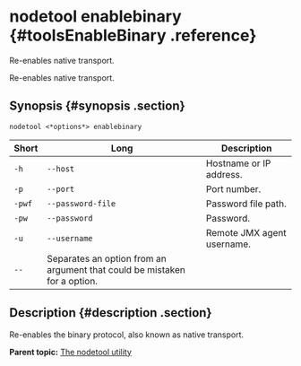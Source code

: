 # nodetool enablebinary {#toolsEnableBinary .reference}

Re-enables native transport.

Re-enables native transport.

## Synopsis {#synopsis .section}

```language-bash
nodetool <*options*> enablebinary
```

|Short|Long|Description|
|-----|----|-----------|
|`-h`|`--host`|Hostname or IP address.|
|`-p`|`--port`|Port number.|
|`-pwf`|`--password-file`|Password file path.|
|`-pw`|`--password`|Password.|
|`-u`|`--username`|Remote JMX agent username.|
|`--`|Separates an option from an argument that could be mistaken for a option.|

## Description {#description .section}

Re-enables the binary protocol, also known as native transport.

**Parent topic:** [The nodetool utility](../../cassandra/tools/toolsNodetool.md)

